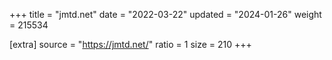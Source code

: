 +++
title = "jmtd.net"
date = "2022-03-22"
updated = "2024-01-26"
weight = 215534

[extra]
source = "https://jmtd.net/"
ratio = 1
size = 210
+++
